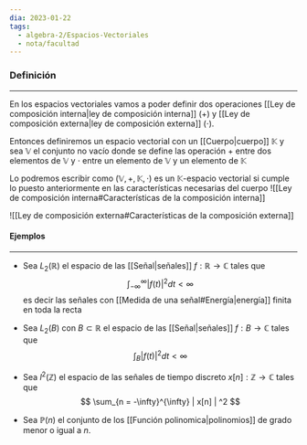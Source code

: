 ```yaml
---
dia: 2023-01-22
tags:
  - algebra-2/Espacios-Vectoriales
  - nota/facultad
---
```

### Definición
---
En los espacios vectoriales vamos a poder definir dos operaciones [[Ley de composición interna|ley de composición interna]] ($+$) y [[Ley de composición externa|ley de composición externa]] ($\cdot$). 

Entonces definiremos un espacio vectorial con un [[Cuerpo|cuerpo]] $\mathbb{K}$ y sea $\mathbb{V}$ el conjunto no vacío donde se define las operación $+$ entre dos elementos de $\mathbb{V}$ y $\cdot$ entre un elemento de $\mathbb{V}$ y un elemento de $\mathbb{K}$

Lo podremos escribir como $(\mathbb{V}, +, \mathbb{K}, \cdot)$ es un $\mathbb{K}$-espacio vectorial si cumple lo puesto anteriormente en las características necesarias del cuerpo
![[Ley de composición interna#Características de la composición interna]]

![[Ley de composición externa#Características de la composición externa]]

#### Ejemplos
---
* Sea $L_2(\mathbb{R})$ el espacio de las [[Señal|señales]] $f : \mathbb{R} \to \mathbb{C}$ tales que $$ \int_{- \infty}^{\infty} | f(t) |^2 dt < \infty $$ es decir las señales con [[Medida de una señal#Energía|energía]] finita en toda la recta
  
* Sea $L_2(B)$ con $B \subset \mathbb{R}$ el espacio de las [[Señal|señales]] $f : B \to \mathbb{C}$ tales que $$ \int_B | f(t) |^2 dt < \infty $$
* Sea $l^2(\mathbb{Z})$ el espacio de las señales de tiempo discreto $x[n] : \mathbb{Z} \to \mathbb{C}$ tales que $$ \sum_{n = -\infty}^{\infty} | x[n] | ^2 $$
* Sea $\mathbb{P}(n)$ el conjunto de los [[Función polinomica|polinomios]] de grado menor o igual a $n$.